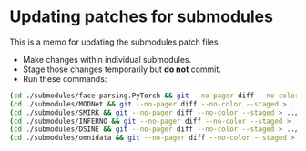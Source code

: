# Updating patches for submodules

This is a memo for updating the submodules patch files.

- Make changes within individual submodules.
- Stage those changes temporarily but **do not** commit.
- Run these commands:

```bash
(cd ./submodules/face-parsing.PyTorch && git --no-pager diff --no-color --staged > ../face-parsing.PyTorch.patch)
(cd ./submodules/MODNet && git --no-pager diff --no-color --staged > ../MODNet.patch)
(cd ./submodules/SMIRK && git --no-pager diff --no-color --staged > ../SMIRK.patch)
(cd ./submodules/INFERNO && git --no-pager diff --no-color --staged > ../INFERNO.patch)
(cd ./submodules/DSINE && git --no-pager diff --no-color --staged > ../DSINE.patch)
(cd ./submodules/omnidata && git --no-pager diff --no-color --staged > ../omnidata.patch)
```
 